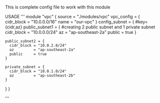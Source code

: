 This is complete config file to work with this module

USAGE
'''
module "vpc" {
  source = "./modules/vpc"
  vpc_config = {
    cidr_block = "10.0.0.0/16"
    name       = "our-vpc"
  }
  config_subnet = {
    #key={cidr,az}
    public_subnet1 = {                     #creating 2 public subnet and 1 private subnet
      cidr_block = "10.0.0.0/24"
      az         = "ap-southeast-2a"
      public     = true
    }
    
    public_subnet2 = {
      cidr_block = "10.0.2.0/24"
      az         = "ap-southeast-2a"
      public     = true
    }

    private_subnet = {
      cidr_block = "10.0.1.0/24"
      az         = "ap-southeast-2b"
    }

  }
}

'''
